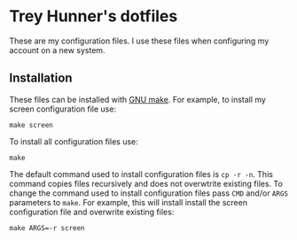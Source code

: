 # Trey Hunner's dotfiles

These are my configuration files.  I use these files when configuring my
account on a new system.

## Installation

These files can be installed with [GNU make][].  For example, to install my
screen configuration file use:

    make screen

To install all configuration files use:

    make

The default command used to install configuration files is `cp -r -n`.  This
command copies files recursively and does not overwtrite existing files.  To
change the command used to install configuration files pass `CMD` and/or `ARGS`
parameters to `make`.  For example, this will install install the screen
configuration file and overwrite existing files:

    make ARGS=-r screen

[GNU make]: http://www.gnu.org/software/make/
